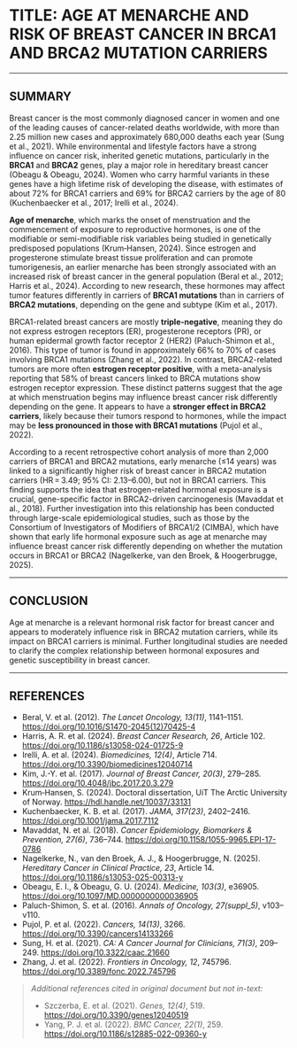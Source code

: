 # TITLE: AGE AT MENARCHE AND RISK OF BREAST CANCER IN BRCA1 AND BRCA2 MUTATION CARRIERS  

---

## SUMMARY

Breast cancer is the most commonly diagnosed cancer in women and one of the leading causes of cancer-related deaths worldwide, with more than 2.25 million new cases and approximately 680,000 deaths each year (Sung et al., 2021). While environmental and lifestyle factors have a strong influence on cancer risk, inherited genetic mutations, particularly in the **BRCA1** and **BRCA2** genes, play a major role in hereditary breast cancer (Obeagu & Obeagu, 2024). Women who carry harmful variants in these genes have a high lifetime risk of developing the disease, with estimates of about 72% for BRCA1 carriers and 69% for BRCA2 carriers by the age of 80 (Kuchenbaecker et al., 2017; Irelli et al., 2024).

**Age of menarche**, which marks the onset of menstruation and the commencement of exposure to reproductive hormones, is one of the modifiable or semi-modifiable risk variables being studied in genetically predisposed populations (Krum‑Hansen, 2024). Since estrogen and progesterone stimulate breast tissue proliferation and can promote tumorigenesis, an earlier menarche has been strongly associated with an increased risk of breast cancer in the general population (Beral et al., 2012; Harris et al., 2024). According to new research, these hormones may affect tumor features differently in carriers of **BRCA1 mutations** than in carriers of **BRCA2 mutations**, depending on the gene and subtype (Kim et al., 2017).

BRCA1-related breast cancers are mostly **triple-negative**, meaning they do not express estrogen receptors (ER), progesterone receptors (PR), or human epidermal growth factor receptor 2 (HER2) (Paluch-Shimon et al., 2016). This type of tumor is found in approximately 66% to 70% of cases involving BRCA1 mutations (Zhang et al., 2022). In contrast, BRCA2-related tumors are more often **estrogen receptor positive**, with a meta-analysis reporting that 58% of breast cancers linked to BRCA mutations show estrogen receptor expression. These distinct patterns suggest that the age at which menstruation begins may influence breast cancer risk differently depending on the gene. It appears to have a **stronger effect in BRCA2 carriers**, likely because their tumors respond to hormones, while the impact may be **less pronounced in those with BRCA1 mutations** (Pujol et al., 2022).

According to a recent retrospective cohort analysis of more than 2,000 carriers of BRCA1 and BRCA2 mutations, early menarche (≤14 years) was linked to a significantly higher risk of breast cancer in BRCA2 mutation carriers (HR = 3.49; 95% CI: 2.13–6.00), but not in BRCA1 carriers. This finding supports the idea that estrogen-related hormonal exposure is a crucial, gene-specific factor in BRCA2-driven carcinogenesis (Mavaddat et al., 2018). Further investigation into this relationship has been conducted through large-scale epidemiological studies, such as those by the Consortium of Investigators of Modifiers of BRCA1/2 (CIMBA), which have shown that early life hormonal exposure such as age at menarche may influence breast cancer risk differently depending on whether the mutation occurs in BRCA1 or BRCA2 (Nagelkerke, van den Broek, & Hoogerbrugge, 2025).

---

## CONCLUSION

Age at menarche is a relevant hormonal risk factor for breast cancer and appears to moderately influence risk in BRCA2 mutation carriers, while its impact on BRCA1 carriers is minimal. Further longitudinal studies are needed to clarify the complex relationship between hormonal exposures and genetic susceptibility in breast cancer.

---

## REFERENCES

- Beral, V. et al. (2012). _The Lancet Oncology, 13(11)_, 1141–1151. https://doi.org/10.1016/S1470-2045(12)70425-4  
- Harris, A. R. et al. (2024). _Breast Cancer Research, 26_, Article 102. https://doi.org/10.1186/s13058-024-01725-9  
- Irelli, A. et al. (2024). _Biomedicines, 12(4)_, Article 714. https://doi.org/10.3390/biomedicines12040714  
- Kim, J.-Y. et al. (2017). _Journal of Breast Cancer, 20(3)_, 279–285. https://doi.org/10.4048/jbc.2017.20.3.279  
- Krum‑Hansen, S. (2024). Doctoral dissertation, UiT The Arctic University of Norway. https://hdl.handle.net/10037/33131  
- Kuchenbaecker, K. B. et al. (2017). _JAMA, 317(23)_, 2402–2416. https://doi.org/10.1001/jama.2017.7112  
- Mavaddat, N. et al. (2018). _Cancer Epidemiology, Biomarkers & Prevention, 27(6)_, 736–744. https://doi.org/10.1158/1055-9965.EPI-17-0786  
- Nagelkerke, N., van den Broek, A. J., & Hoogerbrugge, N. (2025). _Hereditary Cancer in Clinical Practice, 23_, Article 14. https://doi.org/10.1186/s13053-025-00313-y  
- Obeagu, E. I., & Obeagu, G. U. (2024). _Medicine, 103(3)_, e36905. https://doi.org/10.1097/MD.0000000000036905  
- Paluch-Shimon, S. et al. (2016). _Annals of Oncology, 27(suppl_5)_, v103–v110.  
- Pujol, P. et al. (2022). _Cancers, 14(13)_, 3266. https://doi.org/10.3390/cancers14133266  
- Sung, H. et al. (2021). _CA: A Cancer Journal for Clinicians, 71(3)_, 209–249. https://doi.org/10.3322/caac.21660  
- Zhang, J. et al. (2022). _Frontiers in Oncology, 12_, 745796. https://doi.org/10.3389/fonc.2022.745796  

> *Additional references cited in original document but not in-text:*
> - Szczerba, E. et al. (2021). _Genes, 12(4)_, 519. https://doi.org/10.3390/genes12040519  
> - Yang, P. J. et al. (2022). _BMC Cancer, 22(1)_, 259. https://doi.org/10.1186/s12885-022-09360-y  
